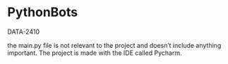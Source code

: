# PythonBots
DATA-2410


the main.py file is not relevant to the project and doesn’t include anything
important. The project is made with the IDE called Pycharm.

